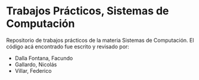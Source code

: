 # Trabajos Prácticos, Sistemas de Computación

Repositorio de trabajos prácticos de la materia Sistemas de Computación. El código acá encontrado fue escrito y revisado por:

- Dalla Fontana, Facundo
- Gallardo, Nicolás
- Villar, Federico
